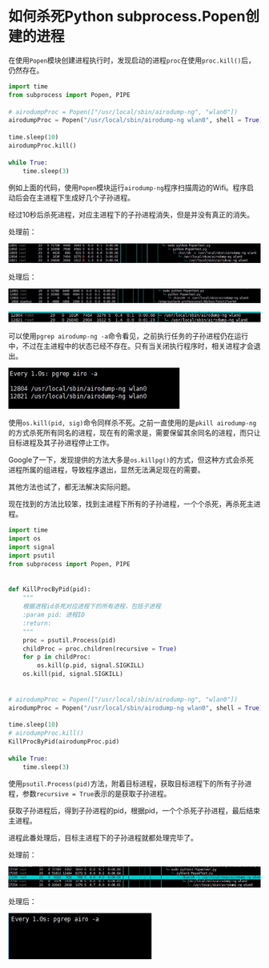 # 如何杀死Python subprocess.Popen创建的进程

在使用`Popen`模块创建进程执行时，发现启动的进程`proc`在使用`proc.kill()`后，仍然存在。

```python
import time
from subprocess import Popen, PIPE

# airodumpProc = Popen(["/usr/local/sbin/airodump-ng", "wlan0"])
airodumpProc = Popen("/usr/local/sbin/airodump-ng wlan0", shell = True)

time.sleep(10)
airodumpProc.kill()

while True:
    time.sleep(3)
```

例如上面的代码，使用`Popen`模块运行`airodump-ng`程序扫描周边的Wifi。程序启动后会在主进程下生成好几个子孙进程。

经过10秒后杀死进程，对应主进程下的子孙进程消失，但是并没有真正的消失。

处理前：

![Popen_shell_process_htop](/Image/Python/Python杀不死的子进程/Popen_shell_process.jpg)

处理后：

![Popen_shell_kill_process_1](/Image/Python/Python杀不死的子进程/Popen_shell_kill_process_1.jpg)

![Popen_shell_kill_process_2](/Image/Python/Python杀不死的子进程/Popen_shell_kill_process_2.jpg)

可以使用`pgrep airodump-ng -a`命令看见，之前执行任务的子孙进程仍在运行中，不过在主进程中的状态已经不存在。只有当关闭执行程序时，相关进程才会退出。

![Popen_shell_watch_process_1](/Image/Python/Python杀不死的子进程/Popen_shell_watch_process_1.jpg)

使用`os.kill(pid, sig)`命令同样杀不死。之前一直使用的是`pkill airodump-ng`的方式杀死所有同名的进程，现在有的需求是，需要保留其余同名的进程，而只让目标进程及其子孙进程停止工作。

Google了一下，发现提供的方法大多是`os.killpg()`的方式，但这种方式会杀死进程所属的组进程，导致程序退出，显然无法满足现在的需要。

其他方法也试了，都无法解决实际问题。

现在找到的方法比较笨，找到主进程下所有的子孙进程，一个个杀死，再杀死主进程。

```python
import time
import os
import signal
import psutil
from subprocess import Popen, PIPE


def KillProcByPid(pid):
    """
    根据进程id杀死对应进程下的所有进程，包括子进程
    :param pid: 进程ID
    :return:
    """
    proc = psutil.Process(pid)
    childProc = proc.children(recursive = True)
    for p in childProc:
        os.kill(p.pid, signal.SIGKILL)
    os.kill(pid, signal.SIGKILL)


# airodumpProc = Popen(["/usr/local/sbin/airodump-ng", "wlan0"])
airodumpProc = Popen("/usr/local/sbin/airodump-ng wlan0", shell = True)

time.sleep(10)
# airodumpProc.kill()
KillProcByPid(airodumpProc.pid)

while True:
    time.sleep(3)
```

使用`psutil.Process(pid)`方法，附着目标进程，获取目标进程下的所有子孙进程，参数`recursive = True`表示的是获取子孙进程。

获取子孙进程后，得到子孙进程的pid，根据pid，一个个杀死子孙进程，最后结束主进程。

进程此番处理后，目标主进程下的子孙进程就都处理完毕了。

处理前：

![Popen_shell_process2](/Image/Python/Python杀不死的子进程/Popen_shell_process2.jpg)

处理后：

![Popen_shell_watch_process_2](/Image/Python/Python杀不死的子进程/Popen_shell_watch_process_2.jpg)